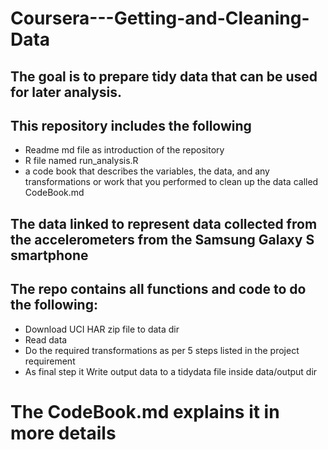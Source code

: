 # Coursera---Getting-and-Cleaning-Data

## The goal is to prepare tidy data that can be used for later analysis.
## This repository includes the following
* Readme md file as introduction of the repository
* R file named run_analysis.R
* a code book that describes the variables, the data, and any transformations or work that you performed to clean up the data called CodeBook.md

## The data linked to represent data collected from the accelerometers from the Samsung Galaxy S smartphone
## The repo contains all functions and code to do the following:

* Download UCI HAR zip file to data dir
* Read data
* Do the required transformations as per 5 steps listed in the project requirement
* As final step it Write output data to a tidydata file inside data/output dir

# The CodeBook.md explains it in more details
